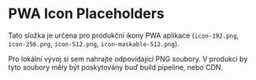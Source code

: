 # PWA Icon Placeholders

Tato složka je určena pro produkční ikony PWA aplikace (`icon-192.png`, `icon-256.png`, `icon-512.png`, `icon-maskable-512.png`).

Pro lokální vývoj si sem nahrajte odpovídající PNG soubory. V produkci by tyto soubory měly být poskytovány buď build pipeline, nebo CDN.
